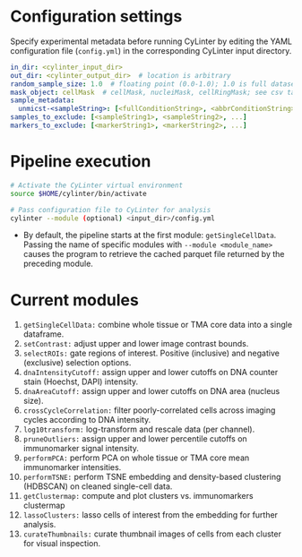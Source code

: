 # Configuration settings

Specify experimental metadata before running CyLinter by editing the YAML configuration file (`config.yml`) in the corresponding CyLinter input directory.

``` yaml
in_dir: <cylinter_input_dir>
out_dir: <cylinter_output_dir>  # location is arbitrary
random_sample_size: 1.0  # floating point (0.0-1.0); 1.0 is full dataset
mask_object: cellMask  # cellMask, nucleiMask, cellRingMask; see csv table column headers
sample_metadata:
  unmicst-<sampleString>: [<fullConditionString>, <abbrConditionString>, <replicateInteger>]
samples_to_exclude: [<sampleString1>, <sampleString2>, ...]
markers_to_exclude: [<markerString1>, <markerString2>, ...]
```

# Pipeline execution

``` bash
# Activate the CyLinter virtual environment
source $HOME/cylinter/bin/activate

# Pass configuration file to CyLinter for analysis
cylinter --module (optional) <input_dir>/config.yml
```

* By default, the pipeline starts at the first module: `getSingleCellData`. Passing the name of specific modules with `--module <module_name>` causes the program to retrieve the cached parquet file returned by the preceding module.

# Current modules
1. `getSingleCellData:` combine whole tissue or TMA core data into a single dataframe.
2. `setContrast:` adjust upper and lower image contrast bounds.
3. `selectROIs:` gate regions of interest. Positive (inclusive) and negative (exclusive) selection options.
4. `dnaIntensityCutoff:` assign upper and lower cutoffs on DNA counter stain (Hoechst, DAPI) intensity.
5. `dnaAreaCutoff:` assign upper and lower cutoffs on DNA area (nucleus size).
6. `crossCycleCorrelation:` filter poorly-correlated cells across imaging cycles according to DNA intensity.
7. `log10transform:` log-transform and rescale data (per channel).
8. `pruneOutliers:` assign upper and lower percentile cutoffs on immunomarker signal intensity.  
9. `performPCA:` perform PCA on whole tissue or TMA core mean immunomarker intensities.
10. `performTSNE:` perform TSNE embedding and density-based clustering (HDBSCAN) on cleaned single-cell data.
11. `getClustermap:` compute and plot clusters vs. immunomarkers clustermap
12. `lassoClusters:` lasso cells of interest from the embedding for further analysis.
13. `curateThumbnails:` curate thumbnail images of cells from each cluster for visual inspection.
